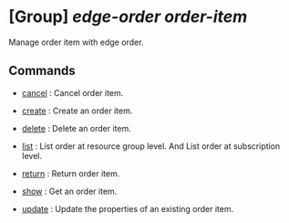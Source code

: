 # [Group] _edge-order order-item_

Manage order item with edge order.

## Commands

- [cancel](/Commands/edge-order/order-item/_cancel.md)
: Cancel order item.

- [create](/Commands/edge-order/order-item/_create.md)
: Create an order item.

- [delete](/Commands/edge-order/order-item/_delete.md)
: Delete an order item.

- [list](/Commands/edge-order/order-item/_list.md)
: List order at resource group level. And List order at subscription level.

- [return](/Commands/edge-order/order-item/_return.md)
: Return order item.

- [show](/Commands/edge-order/order-item/_show.md)
: Get an order item.

- [update](/Commands/edge-order/order-item/_update.md)
: Update the properties of an existing order item.
